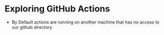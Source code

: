 # Exploring GitHub Actions

- By Default actions are running on another machine that has no access to our github directory
